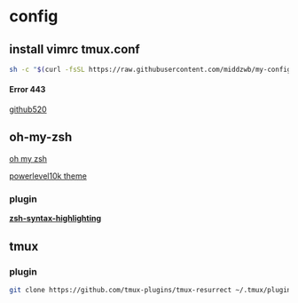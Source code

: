 # config

## install vimrc tmux.conf

```bash
sh -c "$(curl -fsSL https://raw.githubusercontent.com/middzwb/my-config/master/install.sh)" -s -to
```

#### Error 443

[github520](https://github.com/521xueweihan/GitHub520)

<!--
在/etc/hosts中添加`199.232.68.133 raw.githubusercontent.com`。（通过 https://www.ipaddress.com/ 获取域名对应地址）
-->

## oh-my-zsh

[oh my zsh](https://ohmyz.sh/)

[powerlevel10k theme](https://github.com/romkatv/powerlevel10k)

### plugin

**[zsh-syntax-highlighting](https://github.com/zsh-users/zsh-syntax-highlighting/blob/master/INSTALL.md)**

## tmux

### plugin

```bash
git clone https://github.com/tmux-plugins/tmux-resurrect ~/.tmux/plugins/tmux-resurrect
```

<!--
/opt/homebrew/bin/sshpass -p ZWb12345 ssh -o ServerAliveInterval=30 -o StrictHostKeyChecking=no -p 22 root@106.75.65.172
-->
